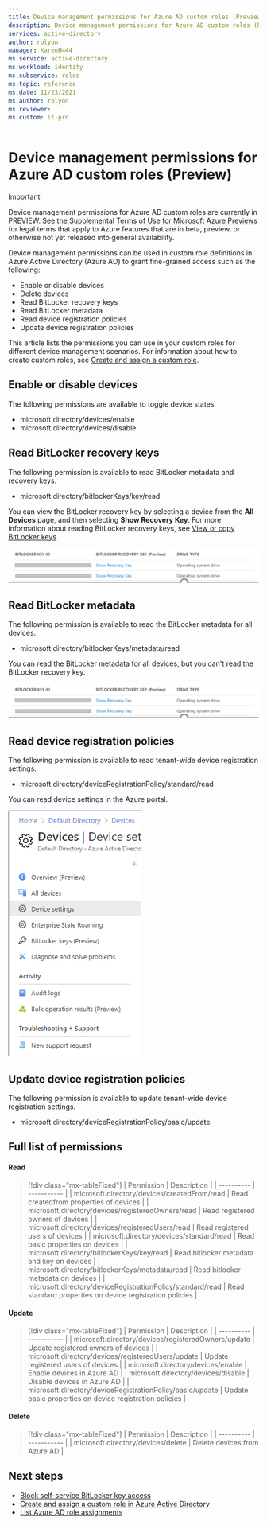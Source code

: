 ```yaml
---
title: Device management permissions for Azure AD custom roles (Preview) - Azure Active Directory
description: Device management permissions for Azure AD custom roles (Preview) in the Azure portal, PowerShell, or Microsoft Graph API.
services: active-directory
author: rolyon
manager: KarenH444
ms.service: active-directory
ms.workload: identity
ms.subservice: roles
ms.topic: reference
ms.date: 11/23/2021
ms.author: rolyon
ms.reviewer: 
ms.custom: it-pro
---
```


# Device management permissions for Azure AD custom roles (Preview)

> [!IMPORTANT]
> Device management permissions for Azure AD custom roles are currently in PREVIEW.
> See the [Supplemental Terms of Use for Microsoft Azure Previews](https://azure.microsoft.com/support/legal/preview-supplemental-terms/) for legal terms that apply to Azure features that are in beta, preview, or otherwise not yet released into general availability.

Device management permissions can be used in custom role definitions in Azure Active Directory (Azure AD) to grant fine-grained access such as the following:

- Enable or disable devices
- Delete devices
- Read BitLocker recovery keys
- Read BitLocker metadata
- Read device registration policies
- Update device registration policies

This article lists the permissions you can use in your custom roles for different device management scenarios. For information about how to create custom roles, see [Create and assign a custom role](custom-create.md).

## Enable or disable devices

The following permissions are available to toggle device states.

- microsoft.directory/devices/enable
- microsoft.directory/devices/disable

## Read BitLocker recovery keys

The following permission is available to read BitLocker metadata and recovery keys.

- microsoft.directory/bitlockerKeys/key/read

You can view the BitLocker recovery key by selecting a device from the **All Devices** page, and then selecting **Show Recovery Key**. For more information about reading BitLocker recovery keys, see [View or copy BitLocker keys](../devices/device-management-azure-portal.md#view-or-copy-bitlocker-keys).

![Screenshot showing Bitlocker keys in Azure portal.](./media/custom-device-permissions/bitlocker-keys.png)

## Read BitLocker metadata

The following permission is available to read the BitLocker metadata for all devices.

- microsoft.directory/bitlockerKeys/metadata/read

You can read the BitLocker metadata for all devices, but you can't read the BitLocker recovery key.

![Screenshot showing Bitlocker metadata in Azure portal.](./media/custom-device-permissions/bitlocker-metadata.png)

## Read device registration policies

The following permission is available to read tenant-wide device registration settings.

- microsoft.directory/deviceRegistrationPolicy/standard/read

You can read device settings in the Azure portal.

![Screenshot showing Device settings page in Azure portal.](./media/custom-device-permissions/device-settings.png)

## Update device registration policies

The following permission is available to update tenant-wide device registration settings.

- microsoft.directory/deviceRegistrationPolicy/basic/update

## Full list of permissions

#### Read

> [!div class="mx-tableFixed"]
> | Permission | Description |
> | ---------- | ----------- |
> | microsoft.directory/devices/createdFrom/read | Read createdfrom properties of devices |
> | microsoft.directory/devices/registeredOwners/read | Read registered owners of devices |
> | microsoft.directory/devices/registeredUsers/read | Read registered users of devices |
> | microsoft.directory/devices/standard/read | Read basic properties on devices |
> | microsoft.directory/bitlockerKeys/key/read | Read bitlocker metadata and key on devices |
> | microsoft.directory/bitlockerKeys/metadata/read | Read bitlocker metadata on devices |
> | microsoft.directory/deviceRegistrationPolicy/standard/read | Read standard properties on device registration policies |

#### Update

> [!div class="mx-tableFixed"]
> | Permission | Description |
> | ---------- | ----------- |
> | microsoft.directory/devices/registeredOwners/update | Update registered owners of devices |
> | microsoft.directory/devices/registeredUsers/update | Update registered users of devices |
> | microsoft.directory/devices/enable | Enable devices in Azure AD |
> | microsoft.directory/devices/disable | Disable devices in Azure AD |
> | microsoft.directory/deviceRegistrationPolicy/basic/update | Update basic properties on device registration policies |

#### Delete

> [!div class="mx-tableFixed"]
> | Permission | Description |
> | ---------- | ----------- |
> | microsoft.directory/devices/delete | Delete devices from Azure AD |

## Next steps

- [Block self-service BitLocker key access](bitlocker-key-access.md)
- [Create and assign a custom role in Azure Active Directory](custom-create.md)
- [List Azure AD role assignments](view-assignments.md)
